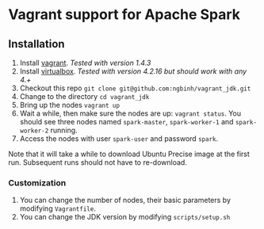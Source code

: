 Vagrant support for Apache Spark
===========

## Installation
1. Install [vagrant](//www.vagrantup.com). *Tested with version 1.4.3*
2. Install [virtualbox](//www.virtualbox.org). *Tested with version 4.2.16 but should work with any 4.+*
3. Checkout this repo `git clone git@github.com:ngbinh/vagrant_jdk.git`
4. Change to the directory `cd vagrant_jdk`
5. Bring up the nodes `vagrant up`
6. Wait a while, then make sure the nodes are up: `vagrant status`. You should see three nodes named `spark-master`, `spark-worker-1` and `spark-worker-2` running. 
7. Access the nodes with user `spark-user` and password `spark`.

Note that it will take a while to download Ubuntu Precise image at the first run. Subsequent runs should not have to re-download. 

### Customization
1. You can change the number of nodes, their basic parameters by modifying `Vagrantfile`.
2. You can change the JDK version by modifying `scripts/setup.sh`


